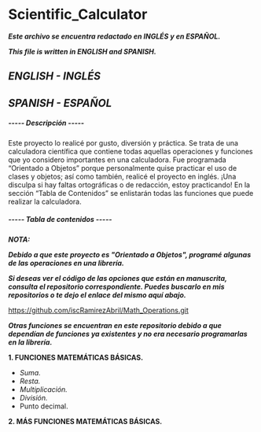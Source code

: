 # Scientific_Calculator
**_Este archivo se encuentra redactado en INGLÉS y en ESPAÑOL._**

**_This file is written in ENGLISH and SPANISH._**

## **_ENGLISH - INGLÉS_**

## **_SPANISH - ESPAÑOL_**
##### ----- Descripción -----
Este proyecto lo realicé por gusto, diversión y práctica. 
Se trata de una calculadora científica que contiene todas aquellas operaciones y funciones que yo considero importantes en una calculadora. Fue programada “Orientado a Objetos” porque personalmente quise practicar el uso de clases y objetos; así como también, realicé el proyecto en inglés. ¡Una disculpa si hay faltas ortográficas o de redacción, estoy practicando!
En la sección “Tabla de Contenidos” se enlistarán todas las funciones que puede realizar la calculadora.

##### ----- Tabla de contenidos -----
**_NOTA:_**

**_Debido a que este proyecto es "Orientado a Objetos", programé algunas de las operaciones en una librería._**

**_Si deseas ver el código de las opciones que están en manuscrita, consulta el repositorio correspondiente. Puedes buscarlo en mis repositorios o te dejo el enlace del mismo aquí abajo._**

https://github.com/iscRamirezAbril/Math_Operations.git

**_Otras funciones se encuentran en este repositorio debido a que dependían de funciones ya existentes y no era necesario programarlas en la librería._**

**1. FUNCIONES MATEMÁTICAS BÁSICAS.**
- _Suma._
- _Resta._
- _Multiplicación._
- _División._
- Punto decimal.

**2. MÁS FUNCIONES MATEMÁTICAS BÁSICAS.**
